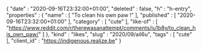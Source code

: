 {
  "date" : "2020-09-16T23:32:00+01:00",
  "deleted" : false,
  "h" : "h-entry",
  "properties" : {
    "name" : [ "To clean his own paw !" ],
    "published" : [ "2020-09-16T23:32:00+01:00" ],
    "category" : [ "cute" ],
    "like-of" : [ "https://www.reddit.com/r/therewasanattempt/comments/iu1b8y/to_clean_his_own_paw/" ]
  },
  "kind" : "likes",
  "slug" : "2020/09/ail6u",
  "tags" : [ "cute" ],
  "client_id" : "https://indigenous.realize.be"
}
